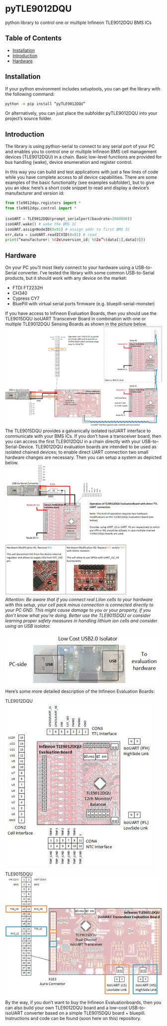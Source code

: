 # pyTLE9012DQU
python library to control one or multiple Infineon TLE9012DQU BMS ICs

## Table of Contents
- [Installation](#Installation)
- [Introduction](#Introduction)
- [Hardware](#Hardware)

## Installation
If your python environment includes setuptools, you can get the library with the following command:
```bash
python -m pip install “pyTLE9012DQU”
```
Or alternatively, you can just place the subfolder pyTLE9012DQU into your project’s source folder.

## Introduction
The library is using python-serial to connect to any serial port of your PC and enables you to control one or multiple Infineon BMS cell management devices (TLE9012DQU) in a chain.
Basic low-level functions are provided for bus handling (wake), device enumeration and register control.

In this way you can build and test applications with just a few lines of code while you have complete access to all device capabilities.
There are some examples of the basic functionality (see examples subfolder), but to give you an idea: here’s a short code snippet to read and display a device’s manufacturer and version id:

```python
from tle9012dqu.registers import *
from tle9012dqu.control import *

isoUART = TLE9012DQU(prompt_serialport(baudrate=2000000))
isoUART.wake() # wake the BMS IC
isoUART.assignNodeID(0x01) # assign addr to first BMS IC
err,data = isoUART.readICVID(0x01) # read 
print(“manufacturer: %02x\nversion_id: %02x”%(data[1],data[0]))
```

## Hardware
On your PC you’ll most likely connect to your hardware using a USB-to-Serial converter. 
I’ve tested the library with some common USB-to-Serial products, but it should work with any device on the market:
- FTDI FT2232H 
- CH340
- Cypress CY7
- BluePill with virtual serial ports firmware (e.g. bluepill-serial-monster)

If you have access to Infineon Evaluation Boards, then you should use the TLE9015DQU isoUART Transceiver Board in combination with one or multiple TLE9012DQU Sensing Boards as shown in the picture below. 
![SystemSetup1](https://raw.githubusercontent.com/maekdev/maekdev/main/media/pyTLE9012DQU/SystemSetup1.jpg)
The TLE9015DQU provides a galvanically isolated isoUART interface to communicate with your BMS ICs.
If you don’t have a transceiver board, then you can access the first TLE9012DQU in a chain directly with your USB-to-Serial-Device. TLE9012DQU evaluation boards are intended to be used as isolated chained devices; to enable direct UART connection two small hardware changes are necessary. Then you can setup a system as depicted below.
![SystemSetup2](https://raw.githubusercontent.com/maekdev/maekdev/main/media/pyTLE9012DQU/SystemSetup2.jpg)
*Attention: Be aware that if you connect real LiIon cells to your hardware with this setup, your cell pack minus connection is connected directly to your PC GND. 
This might cause damage to you or your property, if you don’t know what you’re doing. Better use the TLE9015DQU or consider learning proper safety measures in handling lithium ion cells and consider using an USB isolator.*

![USB_Isolator](https://raw.githubusercontent.com/maekdev/maekdev/main/media/pyTLE9012DQU/USB_Isolator.jpg)

Here’s some more detailed description of the Infineon Evaluation Boards: 

TLE9012DQU
![TLE9012DQU_Evalboard](https://raw.githubusercontent.com/maekdev/maekdev/main/media/pyTLE9012DQU/TLE9012DQU_evalboard.jpg)

TLE9015DQU
![TLE9015DQU_Evalboard](https://raw.githubusercontent.com/maekdev/maekdev/main/media/pyTLE9012DQU/TLE9015DQU_evalboard.jpg)

By the way, if you don’t want to buy the Infineon Evaluationboards, then you can also build your own TLE9012DQU board and a low-cost USB-to-isoUART converter based on a simple TLE9015DQU board + bluepill. Instructions and code can be found (soon here on this) repository.

